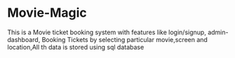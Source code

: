 # Movie-Magic
This is a Movie ticket booking system with features like login/signup, admin-dashboard, Booking Tickets by selecting particular movie,screen and location,All th data is stored using sql database
